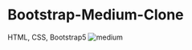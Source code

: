 # Bootstrap-Medium-Clone
 HTML, CSS, Bootstrap5
![medium](https://user-images.githubusercontent.com/120513064/221427794-004782d7-963c-46a9-be24-2317773e60ac.png)
